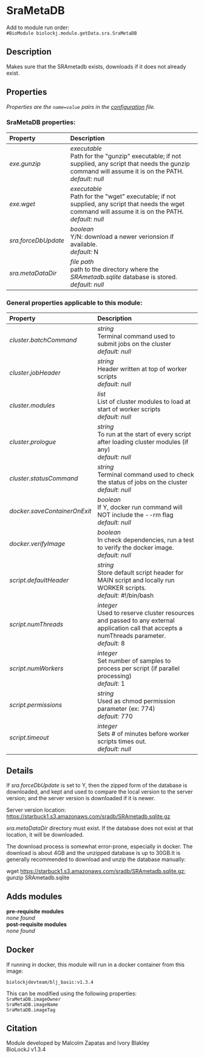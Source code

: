 # SraMetaDB
Add to module run order:                    
`#BioModule biolockj.module.getData.sra.SraMetaDB`

## Description 
Makes sure that the SRAmetadb exists, downloads if it does not already exist.

## Properties 
*Properties are the `name=value` pairs in the [configuration](../../../Configuration#properties) file.*                   

### SraMetaDB properties: 
| Property| Description |
| :--- | :--- |
| *exe.gunzip* | _executable_ <br>Path for the "gunzip" executable; if not supplied, any script that needs the gunzip command will assume it is on the PATH.<br>*default:*  *null* |
| *exe.wget* | _executable_ <br>Path for the "wget" executable; if not supplied, any script that needs the wget command will assume it is on the PATH.<br>*default:*  *null* |
| *sra.forceDbUpdate* | _boolean_ <br>Y/N: download a newer verionsion if available.<br>*default:*  N |
| *sra.metaDataDir* | _file path_ <br>path to the directory where the *SRAmetadb.sqlite* database is stored.<br>*default:*  *null* |

### General properties applicable to this module: 
| Property| Description |
| :--- | :--- |
| *cluster.batchCommand* | _string_ <br>Terminal command used to submit jobs on the cluster<br>*default:*  *null* |
| *cluster.jobHeader* | _string_ <br>Header written at top of worker scripts<br>*default:*  *null* |
| *cluster.modules* | _list_ <br>List of cluster modules to load at start of worker scripts<br>*default:*  *null* |
| *cluster.prologue* | _string_ <br>To run at the start of every script after loading cluster modules (if any)<br>*default:*  *null* |
| *cluster.statusCommand* | _string_ <br>Terminal command used to check the status of jobs on the cluster<br>*default:*  *null* |
| *docker.saveContainerOnExit* | _boolean_ <br>If Y, docker run command will NOT include the --rm flag<br>*default:*  *null* |
| *docker.verifyImage* | _boolean_ <br>In check dependencies, run a test to verify the docker image.<br>*default:*  *null* |
| *script.defaultHeader* | _string_ <br>Store default script header for MAIN script and locally run WORKER scripts.<br>*default:*  #!/bin/bash |
| *script.numThreads* | _integer_ <br>Used to reserve cluster resources and passed to any external application call that accepts a numThreads parameter.<br>*default:*  8 |
| *script.numWorkers* | _integer_ <br>Set number of samples to process per script (if parallel processing)<br>*default:*  1 |
| *script.permissions* | _string_ <br>Used as chmod permission parameter (ex: 774)<br>*default:*  770 |
| *script.timeout* | _integer_ <br>Sets # of minutes before worker scripts times out.<br>*default:*  *null* |

## Details 
If *sra.forceDbUpdate* is set to Y, then the zipped form of the database is downloaded, and kept and used to compare the local version to the server version; and the server version is downloaded if it is newer.

Server version location: https://starbuck1.s3.amazonaws.com/sradb/SRAmetadb.sqlite.gz

*sra.metaDataDir* directory must exist.  If the database does not exist at that location, it will be downloaded.

The download process is somewhat error-prone, especially in docker. The download is about 4GB and the unzipped database is up to 30GB.It is generally recommended to download and unzip the database manually:

wget https://starbuck1.s3.amazonaws.com/sradb/SRAmetadb.sqlite.gz;  <br>gunzip SRAmetadb.sqlite

## Adds modules 
**pre-requisite modules**                    
*none found*                   
**post-requisite modules**                    
*none found*                   

## Docker 
If running in docker, this module will run in a docker container from this image:<br>
```
biolockjdevteam/blj_basic:v1.3.4
```
This can be modified using the following properties:<br>
`SraMetaDB.imageOwner`<br>
`SraMetaDB.imageName`<br>
`SraMetaDB.imageTag`<br>

## Citation 
Module developed by Malcolm Zapatas and Ivory Blakley                   
BioLockJ v1.3.4

